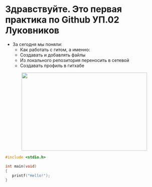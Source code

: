 # Здравствуйте. Это первая практика по Github УП.02 Лyкoвникoв
- За сегодня мы поняли:
    - Как работать с гитом, а именно:
	- Создавать и добавлять файлы
	- Из локального репозитория переносить в сетевой
	- Создавать профиль в гитхабе
<p align="center">
  <p align="center">
  <img width="400" height="250" src="https://github.com/blademoon/Markdown/blob/main/Picture/cat.jpg">
</p>

```C
#include <stdio.h>

int main(void)
{
   printf("Hello!");
}
```

